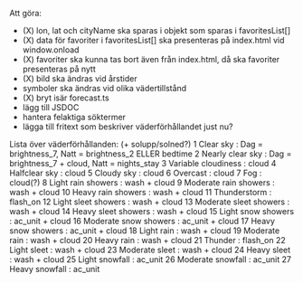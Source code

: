 Att göra:
 - (X) lon, lat och cityName ska sparas i objekt som sparas i favoritesList[]
 - (X) data för favoriter i favoritesList[] ska presenteras på index.html vid window.onload
 - (X) favoriter ska kunna tas bort även från index.html, då ska favoriter presenteras på nytt
 - (X) bild ska ändras vid årstider
 - symboler ska ändras vid olika vädertillstånd
 - (X) bryt isär forecast.ts
 - lägg till JSDOC
 - hantera felaktiga söktermer
 - lägga till fritext som beskriver väderförhållandet just nu?


 Lista över väderförhållanden: (+ solupp/solned?)
1	Clear sky : Dag = brightness_7, Natt = brightness_2 ELLER bedtime
2	Nearly clear sky : Dag = brightness_7 + cloud, Natt = nights_stay
3	Variable cloudiness : cloud
4	Halfclear sky : cloud
5	Cloudy sky : cloud
6	Overcast : cloud
7	Fog : cloud(?)
8	Light rain showers : wash + cloud
9	Moderate rain showers : wash + cloud
10	Heavy rain showers : wash + cloud
11	Thunderstorm : flash_on
12	Light sleet showers : wash + cloud
13	Moderate sleet showers : wash + cloud
14	Heavy sleet showers : wash + cloud
15	Light snow showers : ac_unit + cloud
16	Moderate snow showers : ac_unit + cloud
17	Heavy snow showers : ac_unit + cloud
18	Light rain : wash + cloud
19	Moderate rain : wash + cloud
20	Heavy rain : wash + cloud
21	Thunder : flash_on
22	Light sleet : wash + cloud
23	Moderate sleet : wash + cloud
24	Heavy sleet : wash + cloud
25	Light snowfall : ac_unit
26	Moderate snowfall : ac_unit
27	Heavy snowfall : ac_unit
